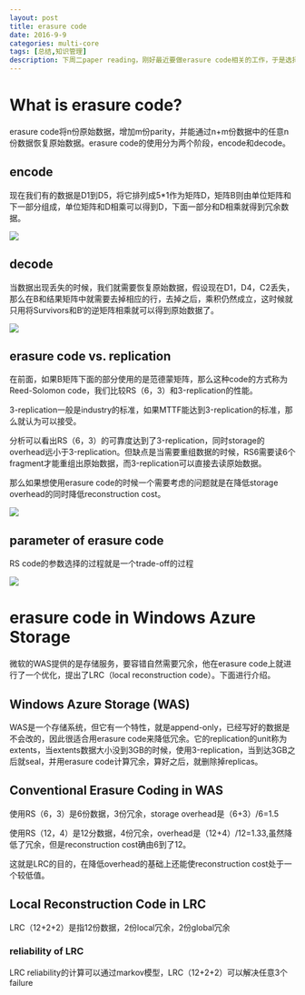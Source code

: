 ```yaml
---
layout: post
title: erasure code
date: 2016-9-9
categories: multi-core
tags: [总结,知识管理]
description: 下周二paper reading，刚好最近要做erasure code相关的工作，于是选择了2012年ATC的best paper。
---
```


# What is erasure code?

erasure code将n份原始数据，增加m份parity，并能通过n+m份数据中的任意n份数据恢复原始数据。erasure code的使用分为两个阶段，encode和decode。

## encode

现在我们有的数据是D1到D5，将它排列成5*1作为矩阵D，矩阵B则由单位矩阵和下一部分组成，单位矩阵和D相乘可以得到D，下面一部分和D相乘就得到冗余数据。

![](https://i.imgsafe.org/7d87e01ca1.png)

## decode

当数据出现丢失的时候，我们就需要恢复原始数据，假设现在D1，D4，C2丢失，那么在B和结果矩阵中就需要去掉相应的行，去掉之后，乘积仍然成立，这时候就只用将Survivors和B‘的逆矩阵相乘就可以得到原始数据了。

![](https://i.imgsafe.org/7d88115b5d.png)

## erasure code vs. replication

在前面，如果B矩阵下面的部分使用的是范德蒙矩阵，那么这种code的方式称为Reed-Solomon code，我们比较RS（6，3）和3-replication的性能。

3-replication一般是industry的标准，如果MTTF能达到3-replication的标准，那么就认为可以接受。

分析可以看出RS（6，3）的可靠度达到了3-replication，同时storage的overhead远小于3-replication。但缺点是当需要重组数据的时候，RS6需要读6个fragment才能重组出原始数据，而3-replication可以直接去读原始数据。

那么如果想使用erasure code的时候一个需要考虑的问题就是在降低storage overhead的同时降低reconstruction cost。

![](https://i.imgsafe.org/7df72bd865.png)



## parameter of erasure code

RS code的参数选择的过程就是一个trade-off的过程

![](https://i.imgsafe.org/7e1ca00904.png)

# erasure code in Windows Azure Storage

微软的WAS提供的是存储服务，要容错自然需要冗余，他在erasure code上就进行了一个优化，提出了LRC（local reconstruction code）。下面进行介绍。

## Windows Azure Storage (WAS)

WAS是一个存储系统，但它有一个特性，就是append-only，已经写好的数据是不会改的，因此很适合用erasure code来降低冗余。它的replication的unit称为extents，当extents数据大小没到3GB的时候，使用3-replication，当到达3GB之后就seal，并用erasure code计算冗余，算好之后，就删除掉replicas。

## Conventional Erasure Coding in WAS

使用RS（6，3）是6份数据，3份冗余，storage overhead是（6+3）/6=1.5

使用RS（12，4）是12分数据，4份冗余，overhead是（12+4）/12=1.33,虽然降低了冗余，但是reconstruction cost确由6到了12。

这就是LRC的目的，在降低overhead的基础上还能使reconstruction cost处于一个较低值。

## Local Reconstruction Code in LRC

LRC（12+2+2）是指12份数据，2份local冗余，2份global冗余

### reliability of LRC

LRC reliability的计算可以通过markov模型，LRC（12+2+2）可以解决任意3个failure

